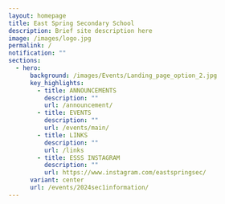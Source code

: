 ```yaml
---
layout: homepage
title: East Spring Secondary School
description: Brief site description here
image: /images/logo.jpg
permalink: /
notification: ""
sections:
  - hero:
      background: /images/Events/Landing_page_option_2.jpg
      key_highlights:
        - title: ANNOUNCEMENTS
          description: ""
          url: /announcement/
        - title: EVENTS
          description: ""
          url: /events/main/
        - title: LINKS
          description: ""
          url: /links
        - title: ESSS INSTAGRAM
          description: ""
          url: https://www.instagram.com/eastspringsec/
      variant: center
      url: /events/2024sec1information/
---
```

